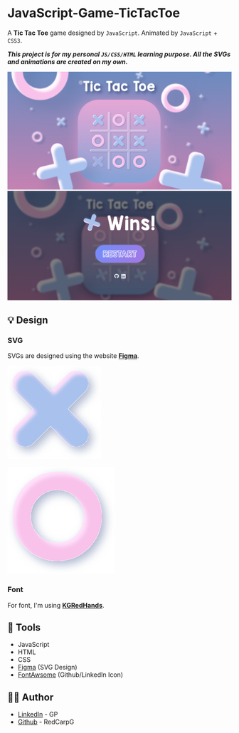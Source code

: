 # JavaScript-Game-TicTacToe

A **Tic Tac Toe** game designed by `JavaScript`. Animated by `JavaScript` + `CSS3`.

***This project is for my personal `JS/CSS/HTML` learning purpose. All the SVGs and animations are created on my own.***

![img](./img/tictactoe.png)
![img](./img/tictactoe2.png)

## 💡 Design

### **SVG**

SVGs are designed using the website **[Figma](https://www.figma.com/)**.

![x](./img/x.svg)

![o](./img/o.svg)

### **Font**

For font, I'm using **[KGRedHands](https://www.dafont.com/kg-red-hands.font)**.

## 🔧 Tools

- JavaScript
- HTML
- CSS
- [Figma](https://www.figma.com/) (SVG Design)
- [FontAwsome](https://fontawesome.com/) (Github/LinkedIn Icon)

## 💁‍♂️ Author

- [LinkedIn](https://www.linkedin.com/in/peng-gao-fr/) - GP
- [Github](https://github.com/RedCarpG) - RedCarpG
